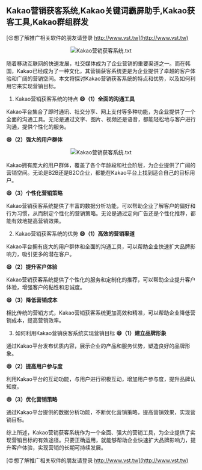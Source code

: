 ## **Kakao营销获客系统,Kakao关键词霸屏助手,Kakao获客工具,Kakao群组群发**

[😍想了解推广相关软件的朋友请登录 http://www.vst.tw](http://www.vst.tw)

 <center><img src="https://vst.tw/MP4/tuiguang/png/3.png" alt="Kakao营销获客系统.txt"></center>

随着移动互联网的快速发展，社交媒体成为了企业营销的重要渠道之一。而在韩国，Kakao已经成为了一种文化，其营销获客系统更是为企业提供了卓越的客户体验和广阔的营销空间。本文将探讨Kakao营销获客系统的特点和优势，以及如何利用它来实现营销目标。

1. Kakao营销获客系统的特点
**😄（1）全面的沟通工具**

Kakao平台集合了即时通讯、社交分享、网上支付等多种功能，为企业提供了一个全面的沟通工具。无论是通过文字、图片、视频还是语音，都能轻松地与客户进行沟通，提供个性化的服务。

**😄（2）强大的用户群体**

 <center><img src="https://vst.tw/MP4/tuiguang/png/0.png" alt="Kakao营销获客系统.txt"></center>

Kakao拥有庞大的用户群体，覆盖了各个年龄段和社会阶层，为企业提供了广阔的营销空间。无论是B2B还是B2C企业，都能在Kakao平台上找到适合自己的目标用户。

**😄（3）个性化营销策略**

Kakao营销获客系统提供了丰富的数据分析功能，可以帮助企业了解客户的偏好和行为习惯，从而制定个性化的营销策略。无论是通过定向广告还是个性化推荐，都能有效地提高营销效果。

2. Kakao营销获客系统的优势
**😄（1）高效的营销渠道**

Kakao平台拥有庞大的用户群体和全面的沟通工具，可以帮助企业快速扩大品牌影响力，吸引更多的潜在客户。

**😄（2）提升客户体验**

Kakao营销获客系统提供了个性化的服务和定制化的推荐，可以帮助企业提升客户体验，增强客户的黏性和忠诚度。

**😄（3）降低营销成本**

相比传统的营销方式，Kakao营销获客系统更加高效和精准，可以帮助企业降低营销成本，提高营销效率。

3. 如何利用Kakao营销获客系统实现营销目标
**😄（1）建立品牌形象**

通过Kakao平台发布优质内容，展示企业的产品和服务优势，塑造良好的品牌形象。

**😄（2）提高用户参与度**

利用Kakao平台的互动功能，与用户进行积极互动，增加用户参与度，提升品牌认知度。

**😄（3）优化营销策略**

通过Kakao平台提供的数据分析功能，不断优化营销策略，提高营销效果，实现营销目标。

综上所述，Kakao营销获客系统作为一个全面、强大的营销工具，为企业提供了实现营销目标的有效途径。只要正确运用，就能够帮助企业快速扩大品牌影响力，提升客户体验，实现营销的长期可持续发展。

[😍想了解推广相关软件的朋友请登录 http://www.vst.tw](http://www.vst.tw)



